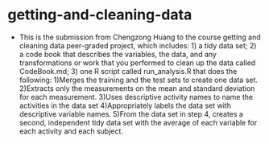 # getting-and-cleaning-data
* This is the submission from Chengzong Huang to the course getting and cleaning data peer-graded project, which includes: 1) a tidy data set; 2) a code book that describes the variables, the data, and any transformations or work that you performed to clean up the data called CodeBook.md; 3) one R script called run_analysis.R that does the following:
 1)Merges the training and the test sets to create one data set.
 2)Extracts only the measurements on the mean and standard deviation for each measurement. 
 3)Uses descriptive activity names to name the activities in the data set
 4)Appropriately labels the data set with descriptive variable names. 
 5)From the data set in step 4, creates a second, independent tidy data set with the average of each variable for each activity and each subject.
